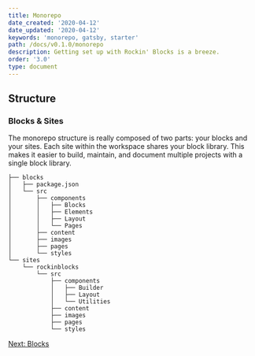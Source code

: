 ```yaml
---
title: Monorepo
date_created: '2020-04-12'
date_updated: '2020-04-12'
keywords: 'monorepo, gatsby, starter'
path: /docs/v0.1.0/monorepo
description: Getting set up with Rockin' Blocks is a breeze.
order: '3.0'
type: document
---
```

## Structure

### Blocks & Sites

The monorepo structure is really composed of two parts: your blocks and your sites. Each site within the workspace shares your block library. This makes it easier to build, maintain, and document multiple projects with a single block library.

```
├── blocks
│   ├── package.json
│   └── src
│       ├── components
│       │   ├── Blocks
│       │   ├── Elements
│       │   ├── Layout
│       │   └── Pages
│       ├── content
│       ├── images
│       ├── pages
│       └── styles
└── sites
    └── rockinblocks
        └── src
            ├── components
            │   ├── Builder
            │   ├── Layout
            │   └── Utilities
            ├── content
            ├── images
            ├── pages
            └── styles
```

[Next: Blocks](/docs/v0.1.0/blocks)
